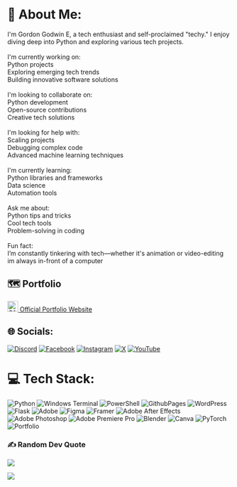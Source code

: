 # 💫 About Me:
I'm Gordon Godwin E, a tech enthusiast and self-proclaimed "techy." I enjoy diving deep into Python and exploring various tech projects.<br><br>I'm currently working on:<br>Python projects<br>Exploring emerging tech trends<br>Building innovative software solutions<br><br>I'm looking to collaborate on:<br>Python development<br>Open-source contributions<br>Creative tech solutions<br><br>I'm looking for help with:<br>Scaling projects<br>Debugging complex code<br>Advanced machine learning techniques<br><br>I'm currently learning:<br>Python libraries and frameworks<br>Data science<br>Automation tools<br><br>Ask me about:<br>Python tips and tricks<br>Cool tech tools<br>Problem-solving in coding<br><br>Fun fact:<br>I’m constantly tinkering with tech—whether it's animation or video-editing<br>im always in-front of a computer

## 🗺️ Portfolio
<a href="https://gordoncodez50.github.io/" id="portfolio-link">
  <img src="https://framerusercontent.com/images/MjS0BO6Vzfsz8zjfCWlDGPGCn9w.png" alt="Official Website" width="24" height="24" id="logo">
  <span>Official Portfolio Website</span>
</a>

## 🌐 Socials:
[![Discord](https://img.shields.io/badge/Discord-%237289DA.svg?logo=discord&logoColor=white)](https://discord.gg/gordon_ge) [![Facebook](https://img.shields.io/badge/Facebook-%231877F2.svg?logo=Facebook&logoColor=white)](https://facebook.com/GordonGEOfficial) [![Instagram](https://img.shields.io/badge/Instagram-%23E4405F.svg?logo=Instagram&logoColor=white)](https://instagram.com/GordonGEOfficial) [![X](https://img.shields.io/badge/X-black.svg?logo=X&logoColor=white)](https://x.com/GGEdacheril) [![YouTube](https://img.shields.io/badge/YouTube-%23FF0000.svg?logo=YouTube&logoColor=white)](https://youtube.com/@UCnLi6_Q-ltmnvFuKDxUzmnA) 

# 💻 Tech Stack:
![Python](https://img.shields.io/badge/python-3670A0?style=flat&logo=python&logoColor=ffdd54) ![Windows Terminal](https://img.shields.io/badge/Windows%20Terminal-%234D4D4D.svg?style=flat&logo=windows-terminal&logoColor=white) ![PowerShell](https://img.shields.io/badge/PowerShell-%235391FE.svg?style=flat&logo=powershell&logoColor=white) ![GithubPages](https://img.shields.io/badge/github%20pages-121013?style=flat&logo=github&logoColor=white) ![WordPress](https://img.shields.io/badge/WordPress-%23117AC9.svg?style=flat&logo=WordPress&logoColor=white) ![Flask](https://img.shields.io/badge/flask-%23000.svg?style=flat&logo=flask&logoColor=white) ![Adobe](https://img.shields.io/badge/adobe-%23FF0000.svg?style=flat&logo=adobe&logoColor=white) ![Figma](https://img.shields.io/badge/figma-%23F24E1E.svg?style=flat&logo=figma&logoColor=white) ![Framer](https://img.shields.io/badge/Framer-black?style=flat&logo=framer&logoColor=blue) ![Adobe After Effects](https://img.shields.io/badge/Adobe%20After%20Effects-9999FF.svg?style=flat&logo=Adobe%20After%20Effects&logoColor=white) ![Adobe Photoshop](https://img.shields.io/badge/adobe%20photoshop-%2331A8FF.svg?style=flat&logo=adobe%20photoshop&logoColor=white) ![Adobe Premiere Pro](https://img.shields.io/badge/Adobe%20Premiere%20Pro-9999FF.svg?style=flat&logo=Adobe%20Premiere%20Pro&logoColor=white) ![Blender](https://img.shields.io/badge/blender-%23F5792A.svg?style=flat&logo=blender&logoColor=white) ![Canva](https://img.shields.io/badge/Canva-%2300C4CC.svg?style=flat&logo=Canva&logoColor=white) ![PyTorch](https://img.shields.io/badge/PyTorch-%23EE4C2C.svg?style=flat&logo=PyTorch&logoColor=white) ![Portfolio](https://img.shields.io/badge/Portfolio-%23000000.svg?style=flat&logo=firefox&logoColor=#FF7139)

### ✍️ Random Dev Quote
![](https://quotes-github-readme.vercel.app/api?type=horizontal&theme=dark)

[![](https://visitcount.itsvg.in/api?id=GordonCodez50&icon=2&color=3)](https://visitcount.itsvg.in)

<!-- Proudly created with GPRM ( https://gprm.itsvg.in ) -->
